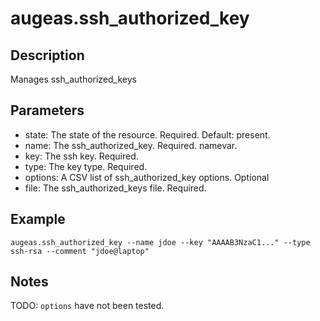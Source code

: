 # augeas.ssh_authorized_key

## Description

Manages ssh_authorized_keys

## Parameters

* state: The state of the resource. Required. Default: present.
* name: The ssh_authorized_key. Required. namevar.
* key: The ssh key. Required.
* type: The key type. Required.
* options: A CSV list of ssh_authorized_key options. Optional
* file: The ssh_authorized_keys file. Required.

## Example

```shell
augeas.ssh_authorized_key --name jdoe --key "AAAAB3NzaC1..." --type ssh-rsa --comment "jdoe@laptop"
```

## Notes

TODO: `options` have not been tested.

